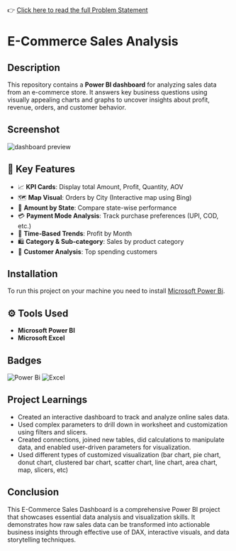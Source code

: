 👉 [Click here to read the full Problem Statement](./Problem-Statement.md)

# E-Commerce Sales Analysis

## Description

This repository contains a **Power BI dashboard** for analyzing sales data from an e-commerce store. It answers key business questions using visually appealing charts and graphs to uncover insights about profit, revenue, orders, and customer behavior.

<!--Analyzed E-commerce store data. Created an interactive dashboard using Power BI.-->

## Screenshot

![dashboard preview](<img width="1312" height="728" alt="Screenshot 2025-07-28 203332" src="https://github.com/user-attachments/assets/7d0837d9-840b-49e1-8998-55365c37c4cc" />
)

## 📌 Key Features

- 📈 **KPI Cards**: Display total Amount, Profit, Quantity, AOV
- 🗺️ **Map Visual**: Orders by City (Interactive map using Bing)
- 📍 **Amount by State**: Compare state-wise performance
- 💳 **Payment Mode Analysis**: Track purchase preferences (UPI, COD, etc.)
- 📅 **Time-Based Trends**: Profit by Month
- 🛍️ **Category & Sub-category**: Sales by product category
- 👤 **Customer Analysis**: Top spending customers

## Installation

To run this project on your machine you need to install <a href="https://powerbi.microsoft.com/en-us/downloads/">Microsoft Power Bi</a>.

<!-- ## Usage

Provide instructions and examples for use. Include screenshots as needed.

To add a screenshot, create an `assets/images` folder in your repository and upload your screenshot to it. Then, using the relative filepath, add it to your README using the following syntax:

    ```md
    ![schema](MusicDatabaseSchema.png)
    ``` -->

## ⚙️ Tools Used

- **Microsoft Power BI**
- **Microsoft Excel**

## Badges

![Power Bi](https://img.shields.io/badge/power_bi-F2C811?style=for-the-badge&logo=powerbi&logoColor=black)
![Excel](https://img.shields.io/badge/Excel-217346?style=for-the-badge&logo=microsoft-excel&logoColor=white)

## Project Learnings

* Created an interactive dashboard to track and analyze online sales data.
* Used complex parameters to drill down in worksheet and customization using filters and slicers.
* Created connections, joined new tables, did calculations to manipulate data, and enabled user-driven parameters for visualization.
* Used different types of customized visualization (bar chart, pie chart, donut chart, clustered bar chart, scatter chart, line chart, area chart, map, slicers, etc)

## Conclusion

This E-Commerce Sales Dashboard is a comprehensive Power BI project that showcases essential data analysis and visualization skills. It demonstrates how raw sales data can be transformed into actionable business insights through effective use of DAX, interactive visuals, and data storytelling techniques.



<!--## How to Contribute

If you created an application or package and would like other developers to contribute it, you can include guidelines for how to do so. The [Contributor Covenant](https://www.contributor-covenant.org/) is an industry standard, but you can always write your own if you'd prefer.-->

<!-- ## Questions Answered

The following questions are answered by the project:

* What are the most popular genres of music?
* What are the most popular artists?
* What are the most popular songs?
* What are the average prices of different types of music?
* What are the most popular countries for music purchases?

## Data Set

The data set used for this project is available on GitHub. The data set contains information about the store's customers, music, and sales.

## Results

The results of the project are as follows:

* The most popular genre of music is pop.
* The most popular artist is Taylor Swift.
* The most popular song is "Despacito" by Luis Fonsi and Daddy Yankee.
* The average price of an album is $10.
* The most popular country for music purchases is the United States.

## Conclusion

The project was successful in answering the set of questions about the store's business performance. The results of the project can be used by the store to make decisions about its marketing and product offerings.


I hope this is helpful! -->
